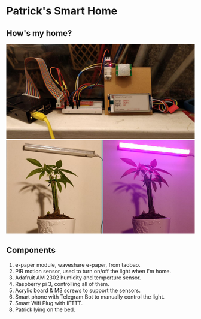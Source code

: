 # Patrick's Smart Home

## How's my home?


![](images/smart_home.jpg)
![](images/plants_new.png)

## Components
1. e-paper module, waveshare e-paper, from taobao.
2. PIR motion sensor, used to turn on/off the light when I'm home.
3. Adafruit AM 2302 humidity and temperture sensor.
4. Raspberry pi 3, controlling all of them.
5. Acrylic board & M3 screws to support the sensors.
6. Smart phone with Telegram Bot to manually control the light.
7. Smart Wifi Plug with IFTTT.
8. Patrick lying on the bed.
